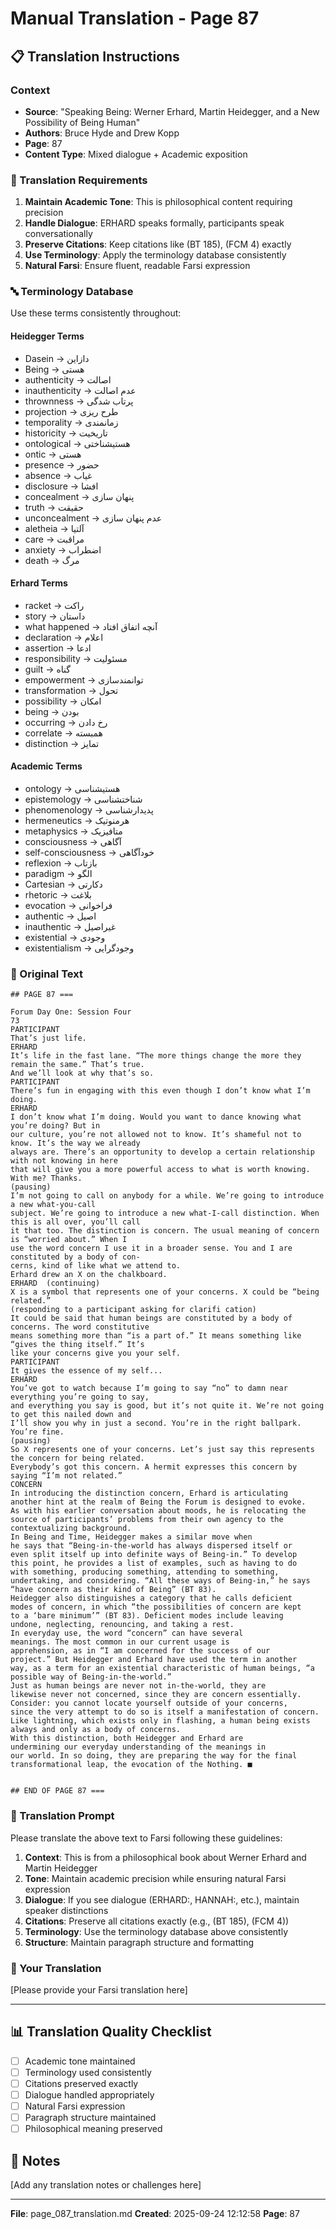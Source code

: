 # Manual Translation - Page 87

## 📋 Translation Instructions

### Context
- **Source**: "Speaking Being: Werner Erhard, Martin Heidegger, and a New Possibility of Being Human"
- **Authors**: Bruce Hyde and Drew Kopp
- **Page**: 87
- **Content Type**: Mixed dialogue + Academic exposition

### 🎯 Translation Requirements

1. **Maintain Academic Tone**: This is philosophical content requiring precision
2. **Handle Dialogue**: ERHARD speaks formally, participants speak conversationally
3. **Preserve Citations**: Keep citations like (BT 185), (FCM 4) exactly
4. **Use Terminology**: Apply the terminology database consistently
5. **Natural Farsi**: Ensure fluent, readable Farsi expression

### 🔤 Terminology Database

Use these terms consistently throughout:

#### Heidegger Terms
- Dasein → دازاین
- Being → هستی
- authenticity → اصالت
- inauthenticity → عدم اصالت
- thrownness → پرتاب شدگی
- projection → طرح ریزی
- temporality → زمانمندی
- historicity → تاریخیت
- ontological → هستیشناختی
- ontic → هستی
- presence → حضور
- absence → غیاب
- disclosure → افشا
- concealment → پنهان سازی
- truth → حقیقت
- unconcealment → عدم پنهان سازی
- aletheia → آلتیا
- care → مراقبت
- anxiety → اضطراب
- death → مرگ

#### Erhard Terms
- racket → راکت
- story → داستان
- what happened → آنچه اتفاق افتاد
- declaration → اعلام
- assertion → ادعا
- responsibility → مسئولیت
- guilt → گناه
- empowerment → توانمندسازی
- transformation → تحول
- possibility → امکان
- being → بودن
- occurring → رخ دادن
- correlate → همبسته
- distinction → تمایز

#### Academic Terms
- ontology → هستیشناسی
- epistemology → شناختشناسی
- phenomenology → پدیدارشناسی
- hermeneutics → هرمنوتیک
- metaphysics → متافیزیک
- consciousness → آگاهی
- self-consciousness → خودآگاهی
- reflexion → بازتاب
- paradigm → الگو
- Cartesian → دکارتی
- rhetoric → بلاغت
- evocation → فراخوانی
- authentic → اصیل
- inauthentic → غیراصیل
- existential → وجودی
- existentialism → وجودگرایی


### 📝 Original Text

```
## PAGE 87 ===

Forum Day One: Session Four 
73
PARTICIPANT
That’s just life.
ERHARD
It’s life in the fast lane. “The more things change the more they remain the same.” That’s true. 
And we’ll look at why that’s so.
PARTICIPANT
There’s fun in engaging with this even though I don’t know what I’m doing. 
ERHARD
I don’t know what I’m doing. Would you want to dance knowing what you’re doing? But in 
our culture, you’re not allowed not to know. It’s shameful not to know. It’s the way we already 
always are. There’s an opportunity to develop a certain relationship with not knowing in here 
that will give you a more powerful access to what is worth knowing. With me? Thanks.
(pausing)
I’m not going to call on anybody for a while. We’re going to introduce a new what-you-call 
subject. We’re going to introduce a new what-I-call distinction. When this is all over, you’ll call 
it that too. The distinction is concern. The usual meaning of concern is “worried about.” When I 
use the word concern I use it in a broader sense. You and I are constituted by a body of con-
cerns, kind of like what we attend to. 
Erhard drew an X on the chalkboard.
ERHARD  (continuing)
X is a symbol that represents one of your concerns. X could be “being related.”
(responding to a participant asking for clarifi cation)
It could be said that human beings are constituted by a body of concerns. The word constitutive 
means something more than “is a part of.” It means something like “gives the thing itself.” It’s 
like your concerns give you your self. 
PARTICIPANT
It gives the essence of my self...
ERHARD
You’ve got to watch because I’m going to say “no” to damn near everything you’re going to say, 
and everything you say is good, but it’s not quite it. We’re not going to get this nailed down and 
I’ll show you why in just a second. You’re in the right ballpark. You’re fine.
(pausing)
So X represents one of your concerns. Let’s just say this represents the concern for being related. 
Everybody’s got this concern. A hermit expresses this concern by saying “I’m not related.” 
CONCERN
In introducing the distinction concern, Erhard is articulating 
another hint at the realm of Being the Forum is designed to evoke. 
As with his earlier conversation about moods, he is relocating the 
source of participants’ problems from their own agency to the 
contextualizing background. 
In Being and Time, Heidegger makes a similar move when 
he says that “Being-in-the-world has always dispersed itself or 
even split itself up into definite ways of Being-in.” To develop 
this point, he provides a list of examples, such as having to do 
with something, producing something, attending to something, 
undertaking, and considering. “All these ways of Being-in,” he says 
“have concern as their kind of Being” (BT 83).
Heidegger also distinguishes a category that he calls deficient 
modes of concern, in which “the possibilities of concern are kept 
to a ‘bare minimum’” (BT 83). Deficient modes include leaving 
undone, neglecting, renouncing, and taking a rest.
In everyday use, the word “concern” can have several 
meanings. The most common in our current usage is 
apprehension, as in “I am concerned for the success of our 
project.” But Heidegger and Erhard have used the term in another 
way, as a term for an existential characteristic of human beings, “a 
possible way of Being-in-the-world.” 
Just as human beings are never not in-the-world, they are 
likewise never not concerned, since they are concern essentially. 
Consider: you cannot locate yourself outside of your concerns, 
since the very attempt to do so is itself a manifestation of concern. 
Like lightning, which exists only in flashing, a human being exists 
always and only as a body of concerns.
With this distinction, both Heidegger and Erhard are 
undermining our everyday understanding of the meanings in 
our world. In so doing, they are preparing the way for the final 
transformational leap, the evocation of the Nothing. ■


## END OF PAGE 87 ===
```

### 🤖 Translation Prompt

Please translate the above text to Farsi following these guidelines:

1. **Context**: This is from a philosophical book about Werner Erhard and Martin Heidegger
2. **Tone**: Maintain academic precision while ensuring natural Farsi expression
3. **Dialogue**: If you see dialogue (ERHARD:, HANNAH:, etc.), maintain speaker distinctions
4. **Citations**: Preserve all citations exactly (e.g., (BT 185), (FCM 4))
5. **Terminology**: Use the terminology database above consistently
6. **Structure**: Maintain paragraph structure and formatting

### 📄 Your Translation

[Please provide your Farsi translation here]

---

## 📊 Translation Quality Checklist

- [ ] Academic tone maintained
- [ ] Terminology used consistently
- [ ] Citations preserved exactly
- [ ] Dialogue handled appropriately
- [ ] Natural Farsi expression
- [ ] Paragraph structure maintained
- [ ] Philosophical meaning preserved

## 📝 Notes

[Add any translation notes or challenges here]

---

**File**: page_087_translation.md
**Created**: 2025-09-24 12:12:58
**Page**: 87
